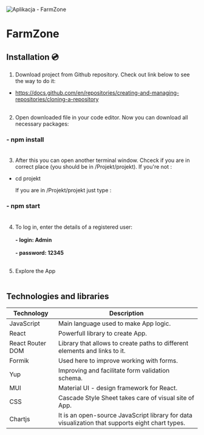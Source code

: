 ![Aplikacja - FarmZone](https://user-images.githubusercontent.com/95884784/210892311-284cea2e-f192-43cd-881a-07b1e9cb2eb5.png)

# FarmZone <br/>

## Installation 💿<br/>

1. Download project from Github repository. Check out link below to see the way to do it:<br/>

- https://docs.github.com/en/repositories/creating-and-managing-repositories/cloning-a-repository<br/><br/>


2. Open downloaded file in your code editor. Now you can download all necessary packages:<br/>

### - npm install<br/><br/>


3. After this you can open another terminal window. Chceck if you are in correct place (you should be in /Projekt/projekt). If you're not :<br/>

- cd projekt<br/>

  If you are in /Projekt/projekt just type :<br/>

### - npm start <br/><br/>

4. To log in, enter the details of a registered user:<br/><br/>
  **- login: Admin** <br/><br/>
  **- password: 12345** <br/><br/>


5. Explore the App <br/><br/>



## Technologies and libraries

| Technology | Description |
| --- | --- |
| JavaScript | Main language used to make App logic. |
| React | Powerfull library to create App. |
| React Router DOM| Library that allows to create paths to different elements and links to it. |
| Formik | Used here to improve working with forms. |
| Yup | Improving and facilitate form validation schema. |
| MUI | Material UI - design framework for React. |
| CSS | Cascade Style Sheet takes care of visual site of App. |
| Chartjs | It is an open-source JavaScript library for data visualization that supports eight chart types. |





